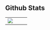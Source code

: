 ## Github Stats  

<table width="100%">
<tr><td width="50%">
<img src="https://github-readme-stats.vercel.app/api?username=bryopsida&custom_title=Stats&show_icons=true&count_private=true&hide_border=true&theme=radical" align="left"  />
</td>
<td width="50%>

<img width="100%" alt="Trophy" src="https://github-profile-trophy.vercel.app/?username=bryopsida&row=2&theme=onedark&no-frame=true" />
</td></tr></table>